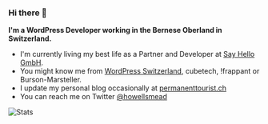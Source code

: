 ### Hi there 👋

**I'm a WordPress Developer working in the Bernese Oberland in Switzerland.**

- I'm currently living my best life as a Partner and Developer at [Say Hello GmbH](https://sayhello.ch/).
- You might know me from [WordPress Switzerland](https://github.com/wpswitzerland), cubetech, !frappant or Burson-Marsteller.
- I update my personal blog occasionally at [permanenttourist.ch](https://permanenttourist.ch)
- You can reach me on Twitter [@howellsmead](https://twitter.com/howellsmead)

![Stats](https://github-readme-stats.vercel.app/api?username=markhowellsmead&show_icons=true&theme=graywhite)
